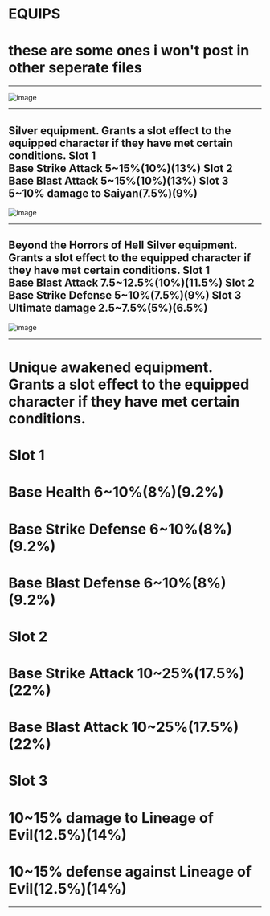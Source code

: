 # EQUIPS
# these are some ones i won't post in other seperate files
-------------------------------------------------------------------------------------------------------------
![image](https://github.com/mind-set09/DBL-Api/assets/141085830/db126e0a-1e1e-4a7a-be23-b783bf4a06fa)

-------------------------------------------------------------------------------------------------------------
Silver equipment. Grants a slot effect to the equipped character if they have met certain conditions.
Slot 1	
Base Strike Attack 5~15%(10%)(13%)
Slot 2	
Base Blast Attack 5~15%(10%)(13%)
Slot 3	
5~10% damage to Saiyan(7.5%)(9%)
-------------------------------------------------------------------------------------------------------------
![image](https://github.com/mind-set09/DBL-Api/assets/141085830/adf0d2b1-9193-41de-af79-dfe581e295e7)

-------------------------------------------------------------------------------------------------------------
Beyond the Horrors of Hell
Silver equipment. Grants a slot effect to the equipped character if they have met certain conditions.
Slot 1	
Base Blast Attack 7.5~12.5%(10%)(11.5%)
Slot 2	
Base Strike Defense 5~10%(7.5%)(9%)
Slot 3	
Ultimate damage 2.5~7.5%(5%)(6.5%)
-------------------------------------------------------------------------------------------------------------
![image](https://github.com/mind-set09/DBL-Api/assets/141085830/6e83b901-2b01-4061-a04f-e93e620de74d)


-------------------------------------------------------------------------------------------------------------
# Unique awakened equipment. Grants a slot effect to the equipped character if they have met certain conditions.
# Slot 1	
# Base Health 6~10%(8%)(9.2%)
# Base Strike Defense 6~10%(8%)(9.2%)
# Base Blast Defense 6~10%(8%)(9.2%)
# Slot 2	
# Base Strike Attack 10~25%(17.5%)(22%)
# Base Blast Attack 10~25%(17.5%)(22%)
# Slot 3	
# 10~15% damage to Lineage of Evil(12.5%)(14%)
# 10~15% defense against Lineage of Evil(12.5%)(14%)
-----------------------------------------------------
